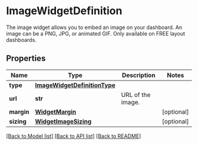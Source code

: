 # ImageWidgetDefinition

The image widget allows you to embed an image on your dashboard. An image can be a PNG, JPG, or animated GIF. Only available on FREE layout dashboards.
## Properties
Name | Type | Description | Notes
------------ | ------------- | ------------- | -------------
**type** | [**ImageWidgetDefinitionType**](ImageWidgetDefinitionType.md) |  | 
**url** | **str** | URL of the image. | 
**margin** | [**WidgetMargin**](WidgetMargin.md) |  | [optional] 
**sizing** | [**WidgetImageSizing**](WidgetImageSizing.md) |  | [optional] 

[[Back to Model list]](README.md#documentation-for-models) [[Back to API list]](README.md#documentation-for-api-endpoints) [[Back to README]](README.md)


